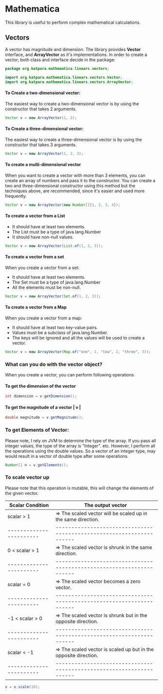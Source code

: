 # Mathematica
This library is useful to perform complex mathematical calculations. 

## Vectors
A vector has magnitude and dimension. The library provides __Vector__ interface, and __ArrayVector__ as it's implementations.
In order to create a vector; both class and interface decide in the package:

```java
package org.katpara.mathematica.linears.vectors;

import org.katpara.mathematica.linears.vectors.Vector;
import org.katpara.mathematica.linears.vectors.ArrayVector;
```

#### To Create a two-dimensional vector:
The easiest way to create a two-dimensional vector is by using the constructor that takes 2 arguments.
```java
Vector v = new ArrayVector(1, 2);
```

#### To Create a three-dimensional vector:
The easiest way to create a three-dimensional vector is by using the constructor that takes 3 arguments.
```java
Vector v = new ArrayVector(1, 2, 3);
```


#### To create a multi-dimensional vector
When you want to create a vector with more than 3 elements, you can create an array of numbers and pass it to the constructor.
You can create a two and three-dimensional constructor using this method but the techniques above, are recommended, since it's easier and used more frequently.
```java
Vector v = new ArrayVector(new Number[]{1, 2, 3, 4});
```

#### To create a vector from a List
<ul>
    <li>It should have at least two elements.
    <li>The List must be a type of java.lang.Number
    <li>It should have non-null values.
</ul>
    
```java
Vector v = new ArrayVector(List.of(1, 2, 3));
```

#### To create a vector from a set
When you create a vector from a set:
<ul>
    <li>It should have at least two elements.
    <li>The Set must be a type of java.lang.Number
    <li>All the elements must be non-null.
</ul>

```java
Vector v = new ArrayVector(Set.of(1, 2, 3));
```

#### To create a vector from a Map
When you create a vector from a map:
<ul>
    <li>It should have at least two key-value pairs.
    <li>Values must be a subclass of java.lang.Number.
    <li>The keys will be ignored and all the values will be used to create a vector.
</ul>

```java
Vector v = new ArrayVector(Map.of("one", 1, "tow", 2, "three", 3));
```

### What can you do with the vector object?
When you create a vector, you can perform following operations

#### To get the dimension of the vector

```java
int dimension = v.getDimension();
```

#### To get the magnitude of a vector | v |

```java
double magnitude = v.getMagnitude();
```

### To get Elements of Vector:
Please note, I rely on JVM to determine the type of the array.
If you pass all integer values, the type of the array is "Integer". etc.
However, I perform all the operations using the double values. So a vector of an integer type, may would result in a vector of double type after some operations. 

```java
Number[] n = v.getElements();
```

### To scale vector up
Please note that this operation is mutable, this will change the elements of the given vector.

| Scalar Condition      |       The output vector                                            |
|-----------------------|--------------------------------------------------------------------|
| scalar &gt; 1         | =&gt; The scaled vector will be scaled up in the same direction.   |
|-----------------------|--------------------------------------------------------------------|
| 0 &lt; scalar &gt; 1  | =&gt; The scaled vector is shrunk in the same direction.           |
|-----------------------|--------------------------------------------------------------------|
|  scalar = 0           |  =&gt; The scaled vector becomes a zero vector.                    |
|-----------------------|--------------------------------------------------------------------|
| -1 &lt; scalar &gt; 0 | =&gt; The scaled vector is shrunk but in the opposite direction.   |
|-----------------------|--------------------------------------------------------------------|
| scalar &lt; -1        | =&gt; The scaled vector is scaled up but in the opposite direction.|
|-----------------------|--------------------------------------------------------------------|


```java
v = v.scale(10);
```
    